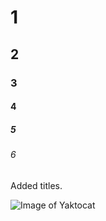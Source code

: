 # 1
## 2
### 3
#### 4
##### 5
###### 6

Added titles.

![Image of Yaktocat](https://octodex.github.com/images/yaktocat.png)
